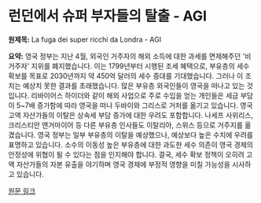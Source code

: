 # 런던에서 슈퍼 부자들의 탈출 - AGI

**원제목:** La fuga dei super ricchi da Londra - AGI

**요약:** 영국 정부는 지난 4월, 외국인 거주자의 해외 소득에 대한 과세를 면제해주던 '비거주자' 지위를 폐지했습니다. 이는 1799년부터 시행된 조세 혜택으로, 부유층의 세수 확보를 목표로 2030년까지 약 450억 달러의 세수 증대를 기대했습니다.  그러나 이 조치는 예상치 못한 결과를 초래했습니다. 많은 부유층 외국인들이 영국을 떠나고 있는 것입니다.  리바이어스 하이더와 같이 해외 사업으로 주로 수입을 얻는 개인들은 세금 부담이 5~7배 증가함에 따라 영국을 떠나 두바이와 그리스로 거처를 옮기고 있습니다.  영국 고액 자산가들의 이탈은 상속세 부담 증가에 대한 우려도 포함합니다.  나세프 사위리스, 크리스티안 앤거마이어 등 다른 부유층 인사들도 이탈리아, 스위스 등으로 거주지를 옮겼습니다.  영국 정부는 일부 부유층의 이탈을 예상했으나, 예상보다 높은 수치에 우려를 표명하고 있습니다.  소수의 이동성 높은 부유층에 대한 과도한 세수 의존이 영국 경제의 안정성에 위협이 될 수 있다는 점을 인지해야 합니다.  결국, 세수 확보 정책이 오히려 고액 자산가들의 자본 유출을 야기하며 영국 경제에 부정적 영향을 미칠 가능성을 시사하고 있습니다.

[원문 링크](https://www.agi.it/estero/news/2025-07-20/regno-unito-fine-status-non-dom-fuga-ricchi-tasse-32379159/)
